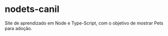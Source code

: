 # nodets-canil
Site de aprendizado em Node e Type-Script, com o objetivo de mostrar Pets para adoção.

